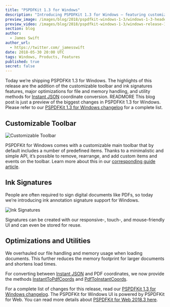 ```yaml
---
title: "PSPDFKit 1.3 for Windows"
description: "Introducing PSPDFKit 1.3 for Windows — featuring customizable toolbars, ink signatures and various other improvements and API additions."
preview_image: /images/blog/2018/pspdfkit-windows-1-3/windows-1-3-header.png
preview_video: /images/blog/2018/pspdfkit-windows-1-3/windows-release-1-3.mp4
section: blog
author:
  - James Swift
author_url:
  - https://twitter.com/_jamesswift
date: 2018-05-30 20:00 UTC
tags: Windows, Products, Features
published: true
secret: false
---
```


Today we’re shipping PSPDFKit 1.3 for Windows. The highlights of this release are the addition of the customizable toolbar and ink signatures features, major optimizations for file and memory handling, and utility methods for [Instant JSON][] coordinate conversion. READMORE This blog post is just a preview of the biggest changes in PSPDFKit 1.3 for Windows. Please refer to our [PSPDFKit 1.3 for Windows changelog][] for a complete list.

## Customizable Toolbar

![Customizable Toolbar](/images/blog/2018/pspdfkit-windows-1-3/windows-custom-toolbar.png)

PSPDFKit for Windows comes with a customizable main toolbar that by default includes a number of predefined items. Thanks to a minimalistic and simple API, it’s possible to remove, rearrange, and add custom items and events on the toolbar. Learn more about this in our [corresponding guide article][].

## Ink Signatures

People are often required to sign digital documents like PDFs, so today we’re introducing ink annotation signature support for Windows.

![Ink Signatures](/images/blog/2018/pspdfkit-windows-1-3/windows-ink-signatures.png)

Signatures can be created with our responsive-, touch-, and mouse-friendly UI and can even be stored for reuse.

## Optimizations and Utilities

We overhauled our file handling and memory usage when loading documents. This further reduces the memory footprint for larger documents and shortens load times.

For converting between [Instant JSON][] and PDF coordinates, we now provide the methods [InstantToPdfCoords][] and [PdfToInstantCoords][].

For a complete list of changes for this release, read our [PSPDFKit 1.3 for Windows changelog][]. The PSPDFKit for Windows UI is powered by PSPDFKit for Web. You can read more details about [PSPDFKit for Web 2018.3 here][].

[pspdfkit 1.3 for windows changelog]: https://pspdfkit.com/changelog/windows/#1.3.0
[pspdfkit for web 2018.3 here]: https://pspdfkit.com/blog/2018/pspdfkit-web-2018-3/
[instant json]: https://pspdfkit.com/blog/2017/instant-json/
[instanttopdfcoords]: https://pspdfkit.com/api/windows/PSPDFKit/PSPDFKit.Pdf.html
[pdftoinstantcoords]: https://pspdfkit.com/api/windows/PSPDFKit/PSPDFKit.Pdf.html
[corresponding guide article]: https://pspdfkit.com/guides/windows/current/features/customizing-the-toolbar/
